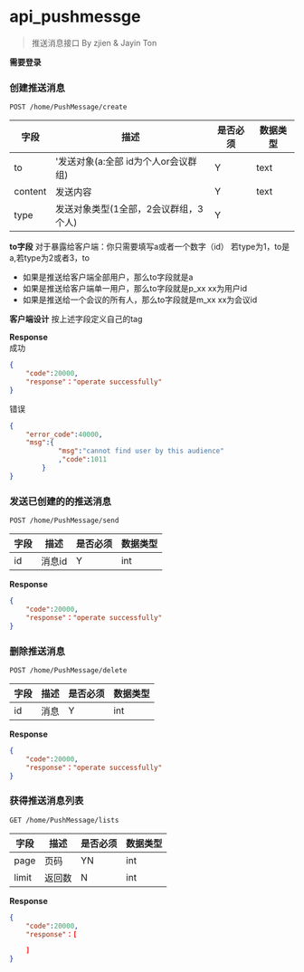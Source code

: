 api_pushmessge
===
> 推送消息接口
> By zjien & Jayin Ton   

**需要登录**


### 创建推送消息
`POST /home/PushMessage/create`  


字段  |描述 |  是否必须 |数据类型
------------ | -------------| -------------| -------------
to|'发送对象(a:全部 id为个人or会议群组)|Y|text
content|发送内容|Y|text
type|发送对象类型(1全部，2会议群组，3个人)|Y

**to字段**
对于暴露给客户端：你只需要填写a或者一个数字（id）
若type为1，to是a,若type为2或者3，to

- 如果是推送给客户端全部用户，那么to字段就是a
- 如果是推送给客户端单一用户，那么to字段就是p_xx xx为用户id
- 如果是推送给一个会议的所有人，那么to字段就是m_xx xx为会议id

**客户端设计**
按上述字段定义自己的tag


**Response**  
成功  
```json
{
    "code":20000,
    "response"："operate successfully"
}
```
错误  
```json
{
    "error_code":40000,
    "msg":{
            "msg":"cannot find user by this audience"
            ,"code":1011
        }
}

```



### 发送已创建的的推送消息
`POST /home/PushMessage/send`  

字段  |描述 |  是否必须 |数据类型
------------ | -------------| -------------| -------------
id|消息id|Y|int

**Response**  

```json
{
    "code":20000,
    "response"："operate successfully"
}
```


### 删除推送消息
`POST /home/PushMessage/delete`  

字段  |描述 |  是否必须 |数据类型
------------ | -------------| -------------| -------------
id|消息|Y|int

**Response**  

```json
{
    "code":20000,
    "response"："operate successfully"
}
```



### 获得推送消息列表
`GET /home/PushMessage/lists`  


字段  |描述 |  是否必须 |数据类型
------------ | -------------| -------------| -------------
page|页码|YN|int
limit|返回数|N|int

**Response**  

```json
{
    "code":20000,
    "response"：[

    ]
}
```